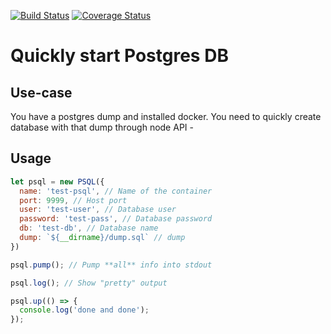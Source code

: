 [![Build Status](https://travis-ci.org/markelog/fastdev-psql.svg?branch=master)](https://travis-ci.org/markelog/fastdev-psql)
[![Coverage Status](https://coveralls.io/repos/github/markelog/fastdev-psql/badge.svg?branch=master&t=CdowK8)](https://coveralls.io/github/markelog/fastdev-psql?branch=master)

# Quickly start Postgres DB
## Use-case
You have a postgres dump and installed docker. You need to quickly create database with that dump through node API -

## Usage
```js
let psql = new PSQL({
  name: 'test-psql', // Name of the container
  port: 9999, // Host port
  user: 'test-user', // Database user
  password: 'test-pass', // Database password
  db: 'test-db', // Database name
  dump: `${__dirname}/dump.sql` // dump
})

psql.pump(); // Pump **all** info into stdout

psql.log(); // Show "pretty" output

psql.up(() => {
  console.log('done and done');
});
```
